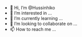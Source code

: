 - 👋 Hi, I’m @Hussinhiko
- 👀 I’m interested in ...
- 🌱 I’m currently learning ...
- 💞️ I’m looking to collaborate on ...
- 📫 How to reach me ...

<!---
Hussinhiko/Hussinhiko is a ✨ special ✨ repository because its `README.md` (this file) appears on your GitHub profile.
You can click the Preview link to take a look at your changes.
--->
